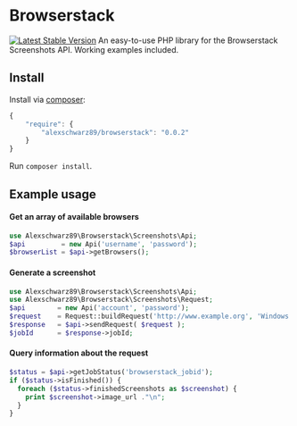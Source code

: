 Browserstack
============
[![Latest Stable Version](https://poser.pugx.org/alexschwarz89/browserstack/v/stable)](https://packagist.org/packages/alexschwarz89/browserstack)
An easy-to-use PHP library for the Browserstack Screenshots API. Working examples included.

## Install

Install via [composer](https://getcomposer.org):

```javascript
{
    "require": {
        "alexschwarz89/browserstack": "0.0.2"
    }
}
```

Run `composer install`.

## Example usage

#### Get an array of available browsers

```php
use Alexschwarz89\Browserstack\Screenshots\Api;
$api         = new Api('username', 'password');
$browserList = $api->getBrowsers();
```

#### Generate a screenshot
```php
use Alexschwarz89\Browserstack\Screenshots\Api;
use Alexschwarz89\Browserstack\Screenshots\Request;
$api        = new Api('account', 'password');
$request    = Request::buildRequest('http://www.example.org', 'Windows', '8.1', 'ie', '11.0');
$response   = $api->sendRequest( $request );
$jobId      = $response->jobId;
```

#### Query information about the request

```php
$status = $api->getJobStatus('browserstack_jobid');
if ($status->isFinished()) {
  foreach ($status->finishedScreenshots as $screenshot) {
    print $screenshot->image_url ."\n";
  }
}
```
